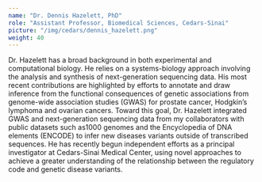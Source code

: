 ```yaml
---
name: "Dr. Dennis Hazelett, PhD"
role: "Assistant Professor, Biomedical Sciences, Cedars-Sinai"
picture: "/img/cedars/dennis_hazelett.png"
weight: 40
---
```


Dr. Hazelett has a broad background in both experimental and computational biology. He relies on a systems-biology approach involving the analysis and synthesis of next-generation sequencing data. His most recent contributions are highlighted by efforts to annotate and draw inference from the functional consequences of genetic associations from genome-wide association studies (GWAS) for prostate cancer, Hodgkin’s lymphoma and ovarian cancers. Toward this goal, Dr. Hazelett integrated GWAS and next-generation sequencing data from my collaborators with public datasets such as1000 genomes and the Encyclopedia of DNA elements (ENCODE) to infer new diseases variants outside of transcribed sequences. He has recently begun independent efforts as a principal investigator at Cedars-Sinai Medical Center, using novel approaches to achieve a greater understanding of the relationship between the regulatory code and genetic disease variants.
